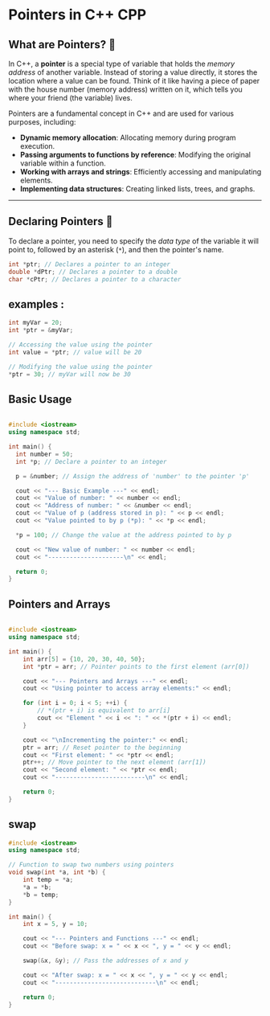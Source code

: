 # Pointers in C++  CPP

## What are Pointers? 🤔

In C++, a **pointer** is a special type of variable that holds the *memory address* of another variable. Instead of storing a value directly, it stores the location where a value can be found. Think of it like having a piece of paper with the house number (memory address) written on it, which tells you where your friend (the variable) lives.

Pointers are a fundamental concept in C++ and are used for various purposes, including:

* **Dynamic memory allocation**: Allocating memory during program execution.
* **Passing arguments to functions by reference**: Modifying the original variable within a function.
* **Working with arrays and strings**: Efficiently accessing and manipulating elements.
* **Implementing data structures**: Creating linked lists, trees, and graphs.

---

## Declaring Pointers 📜

To declare a pointer, you need to specify the *data type* of the variable it will point to, followed by an asterisk (`*`), and then the pointer's name.

```cpp
int *ptr; // Declares a pointer to an integer
double *dPtr; // Declares a pointer to a double
char *cPtr; // Declares a pointer to a character
```
## examples : 
```cpp
int myVar = 20;
int *ptr = &myVar;

// Accessing the value using the pointer
int value = *ptr; // value will be 20

// Modifying the value using the pointer
*ptr = 30; // myVar will now be 30
``````


## Basic Usage



```cpp

#include <iostream>
using namespace std;

int main() {
  int number = 50;
  int *p; // Declare a pointer to an integer

  p = &number; // Assign the address of 'number' to the pointer 'p'

  cout << "--- Basic Example ---" << endl;
  cout << "Value of number: " << number << endl;
  cout << "Address of number: " << &number << endl;
  cout << "Value of p (address stored in p): " << p << endl;
  cout << "Value pointed to by p (*p): " << *p << endl;

  *p = 100; // Change the value at the address pointed to by p

  cout << "New value of number: " << number << endl;
  cout << "---------------------\n" << endl;

  return 0;
}
``````

## Pointers and Arrays

```cpp

#include <iostream>
using namespace std;

int main() {
    int arr[5] = {10, 20, 30, 40, 50};
    int *ptr = arr; // Pointer points to the first element (arr[0])

    cout << "--- Pointers and Arrays ---" << endl;
    cout << "Using pointer to access array elements:" << endl;

    for (int i = 0; i < 5; ++i) {
        // *(ptr + i) is equivalent to arr[i]
        cout << "Element " << i << ": " << *(ptr + i) << endl;
    }

    cout << "\nIncrementing the pointer:" << endl;
    ptr = arr; // Reset pointer to the beginning
    cout << "First element: " << *ptr << endl;
    ptr++; // Move pointer to the next element (arr[1])
    cout << "Second element: " << *ptr << endl;
    cout << "-------------------------\n" << endl;

    return 0;
}
``````
## swap 
```cpp
#include <iostream>
using namespace std;

// Function to swap two numbers using pointers
void swap(int *a, int *b) {
    int temp = *a;
    *a = *b;
    *b = temp;
}

int main() {
    int x = 5, y = 10;

    cout << "--- Pointers and Functions ---" << endl;
    cout << "Before swap: x = " << x << ", y = " << y << endl;

    swap(&x, &y); // Pass the addresses of x and y

    cout << "After swap: x = " << x << ", y = " << y << endl;
    cout << "----------------------------\n" << endl;

    return 0;
}

``````
